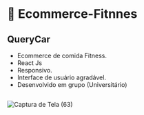 # :green_salad: Ecommerce-Fitnnes 

##  QueryCar  
- Ecommerce de comida Fitness.
- React Js
- Responsivo.
- Interface de usuário agradável.
- Desenvolvido em grupo (Universitário)
##

![Captura de Tela (63)](https://github.com/KenzoSant/Ecommerce-Fitness/assets/83035443/9fe0a8d1-5ee7-4df8-afc0-a7ed3dcfcf7c)
